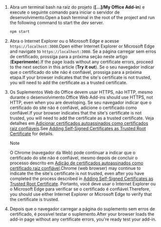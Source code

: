 1. <span data-ttu-id="32e2d-101">Abra um terminal bash na raiz do projeto (**[...]/My Office Add-in**) e execute o seguinte comando para iniciar o servidor de desenvolvimento.</span><span class="sxs-lookup"><span data-stu-id="32e2d-101">Open a bash terminal in the root of the project and run the following command to start the dev server.</span></span>

    ```bash
    npm start
    ```

2. <span data-ttu-id="32e2d-102">Abra o Internet Explorer ou o Microsoft Edge e acesse `https://localhost:3000`.</span><span class="sxs-lookup"><span data-stu-id="32e2d-102">Open either Internet Explorer or Microsoft Edge and navigate to `https://localhost:3000`.</span></span> <span data-ttu-id="32e2d-103">Se a página carregar sem erros de certificado, prossiga para a próxima seção neste artigo (**Experimente**).</span><span class="sxs-lookup"><span data-stu-id="32e2d-103">If the page loads without any certificate errors, proceed to the next section in this article (**Try it out**).</span></span> <span data-ttu-id="32e2d-104">Se o seu navegador indicar que o certificado do site não é confiável, prossiga para a próxima etapa.</span><span class="sxs-lookup"><span data-stu-id="32e2d-104">If your browser indicates that the site's certificate is not trusted, you will need to add the certificate as a trusted certificate.</span></span>

3. <span data-ttu-id="32e2d-105">Os Suplementos Web do Office devem usar HTTPS, não HTTP, mesmo durante o desenvolvimento.</span><span class="sxs-lookup"><span data-stu-id="32e2d-105">Office Web Add-ins should use HTTPS, not HTTP, even when you are developing.</span></span> <span data-ttu-id="32e2d-106">Se seu navegador indicar que o certificado do site não é confiável, adicione o certificado como confiável.</span><span class="sxs-lookup"><span data-stu-id="32e2d-106">If your browser indicates that the site's certificate is not trusted, you will need to add the certificate as a trusted certificate.</span></span> <span data-ttu-id="32e2d-107">Veja detalhes em [Adicionar certificados autoassinados como certificados raiz confiáveis](https://github.com/OfficeDev/generator-office/blob/master/src/docs/ssl.md).</span><span class="sxs-lookup"><span data-stu-id="32e2d-107">See [Adding Self-Signed Certificates as Trusted Root Certificate](https://github.com/OfficeDev/generator-office/blob/master/src/docs/ssl.md) for details.</span></span>

    > [!NOTE]
    > <span data-ttu-id="32e2d-108">O Chrome (navegador da Web) pode continuar a indicar que o certificado do site não é confiável, mesmo depois de concluir o processo descrito em [Adição de certificados autoassinados como certificado raiz confiável](https://github.com/OfficeDev/generator-office/blob/master/src/docs/ssl.md).</span><span class="sxs-lookup"><span data-stu-id="32e2d-108">Chrome (web browser) may continue to indicate the the site's certificate is not trusted, even after you have completed the process described in [Adding Self-Signed Certificates as Trusted Root Certificate](https://github.com/OfficeDev/generator-office/blob/master/src/docs/ssl.md).</span></span> <span data-ttu-id="32e2d-109">Portanto, você deve usar o Internet Explorer ou o Microsoft Edge para verificar se o certificado é confiável.</span><span class="sxs-lookup"><span data-stu-id="32e2d-109">Therefore, you should use either Internet Explorer or Microsoft Edge to verify that the certificate is trusted.</span></span> 

4. <span data-ttu-id="32e2d-110">Depois que o navegador carregar a página do suplemento sem erros de certificado, é possível testar o suplemento.</span><span class="sxs-lookup"><span data-stu-id="32e2d-110">After your browser loads the add-in page without any certificate errors, you're ready test your add-in.</span></span>
